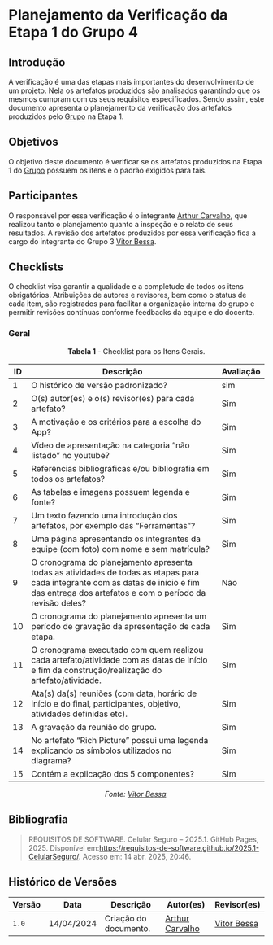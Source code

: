 # Planejamento da Verificação da Etapa 1 do Grupo 4

## Introdução

A verificação é uma das etapas mais importantes do desenvolvimento de um projeto. Nela os artefatos produzidos são analisados garantindo que os mesmos cumpram com os seus requisitos especificados. Sendo assim, este documento apresenta o planejamento da verificação dos artefatos produzidos pelo [Grupo](https://requisitos-de-software.github.io/2025.1-CelularSeguro/) na Etapa 1.

## Objetivos

O objetivo deste documento é verificar se os artefatos produzidos na Etapa 1 do [Grupo](https://requisitos-de-software.github.io/2025.1-CelularSeguro/) possuem os itens e o padrão exigidos para tais.


## Participantes

O responsável por essa verificação é o integrante [Arthur Carvalho](https://github.com/arthurlleite), que realizou tanto o planejamento quanto a inspeção e o relato de seus resultados. A revisão dos artefatos produzidos por essa verificação fica a cargo do integrante do Grupo 3 [Vitor Bessa](https://github.com/Bessazs).

## Checklists

 O checklist visa garantir a qualidade e a completude de todos os itens obrigatórios. Atribuições de autores e revisores, bem como o status de cada item, são registrados para facilitar a organização interna do grupo e permitir revisões contínuas conforme feedbacks da equipe e do docente.

### Geral

<center>

**Tabela 1** - Checklist para os Itens Gerais.

| ID  | Descrição                                                                                              | Avaliação |
| --- | ------------------------------------------------------------------------------------------------------ | --------- | 
| 1   | O histórico de versão padronizado?                                                                      |     sim      |
| 2   | O(s) autor(es) e o(s) revisor(es) para cada artefato?                                          |     Sim      |
| 3   | A motivação e os critérios para a escolha do App? |     Sim      |
| 4   | Vídeo de apresentação na categoria “não listado” no youtube?                          |     Sim      |
| 5   | Referências bibliográficas e/ou bibliografia em todos os artefatos?                                                              |      Sim     |
| 6 | As tabelas e imagens possuem legenda e fonte? | Sim |
| 7 | Um texto fazendo uma introdução dos artefatos, por exemplo das “Ferramentas”? | Sim |
| 8 | Uma página apresentando os integrantes da equipe (com foto) com nome e sem matrícula? | Sim |
| 9 | O cronograma do planejamento apresenta todas as atividades de todas as etapas para cada integrante com as datas de início e fim das entrega dos artefatos e com o período da revisão deles? | Não |
| 10 | O cronograma do planejamento apresenta um período de gravação da apresentação de cada etapa. | Sim |
| 11 | O cronograma executado com quem realizou cada artefato/atividade com as datas de início e fim da construção/realização do artefato/atividade. | Sim |
| 12 | Ata(s) da(s) reuniões (com data, horário de início e do final, participantes, objetivo, atividades definidas etc). | Sim |
| 13 | A gravação da reunião do grupo. | Sim |
| 14 |  No artefato “Rich Picture” possui uma legenda explicando os símbolos utilizados no diagrama? | Sim |
| 15 | Contém a explicação dos 5 componentes?  | Sim |


_Fonte: [Vitor Bessa](https://github.com/Bessazs)._

</center>


## Bibliografia

> REQUISITOS DE SOFTWARE. Celular Seguro – 2025.1. GitHub Pages, 2025. Disponível em:https://requisitos-de-software.github.io/2025.1-CelularSeguro/. Acesso em: 14 abr. 2025, 20:46.

## Histórico de Versões

| Versão | Data       | Descrição                                          | Autor(es)                                        | Revisor(es)                                    |
| ------ | ---------- | -------------------------------------------------- | ------------------------------------------------ | ---------------------------------------------- |
| `1.0`  | 14/04/2024 | Criação do documento.  | [Arthur Carvalho](https://github.com/arthurlleite)| [Vitor Bessa](https://github.com/Bessazs) |